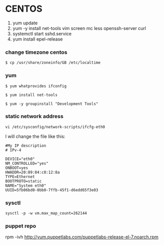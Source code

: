 # CENTOS


1. yum update
2. yum -y install net-tools vim screen mc less openssh-server curl
3. systemctl start sshd.service 
3. yum install epel-release

### change timezone centos

	$ cp /usr/share/zoneinfo/GB /etc/localtime

### yum

	$ yum whatprovides ifconfig

	$ yum install net-tools

	$ yum -y groupinstall "Development Tools"

### static network address

	vi /etc/sysconfig/network-scripts/ifcfg-eth0

I will change  the file like this:

	#My IP description
	# IPv-4

	DEVICE="eth0"
	NM_CONTROLLED="yes"
	ONBOOT=yes
	HWADDR=20:89:84:c8:12:8a
	TYPE=Ethernet
	BOOTPROTO=static
	NAME="System eth0"
	UUID=5fb06bd0-0bb0-7ffb-45f1-d6edd65f3e03


### sysctl 

	sysctl -p -w vm.max_map_count=262144

### puppet repo

rpm -ivh http://yum.puppetlabs.com/puppetlabs-release-el-7.noarch.rpm
